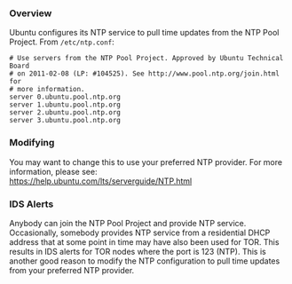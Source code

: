 ### Overview
Ubuntu configures its NTP service to pull time updates from the NTP Pool Project.  From `/etc/ntp.conf`:

```
# Use servers from the NTP Pool Project. Approved by Ubuntu Technical Board
# on 2011-02-08 (LP: #104525). See http://www.pool.ntp.org/join.html for
# more information.
server 0.ubuntu.pool.ntp.org
server 1.ubuntu.pool.ntp.org
server 2.ubuntu.pool.ntp.org
server 3.ubuntu.pool.ntp.org
```

### Modifying
You may want to change this to use your preferred NTP provider.  For more information, please see:  
https://help.ubuntu.com/lts/serverguide/NTP.html

### IDS Alerts
Anybody can join the NTP Pool Project and provide NTP service.  Occasionally, somebody provides NTP service from a residential DHCP address that at some point in time may have also been used for TOR.  This results in IDS alerts for TOR nodes where the port is 123 (NTP).  This is another good reason to modify the NTP configuration to pull time updates from your preferred NTP provider.